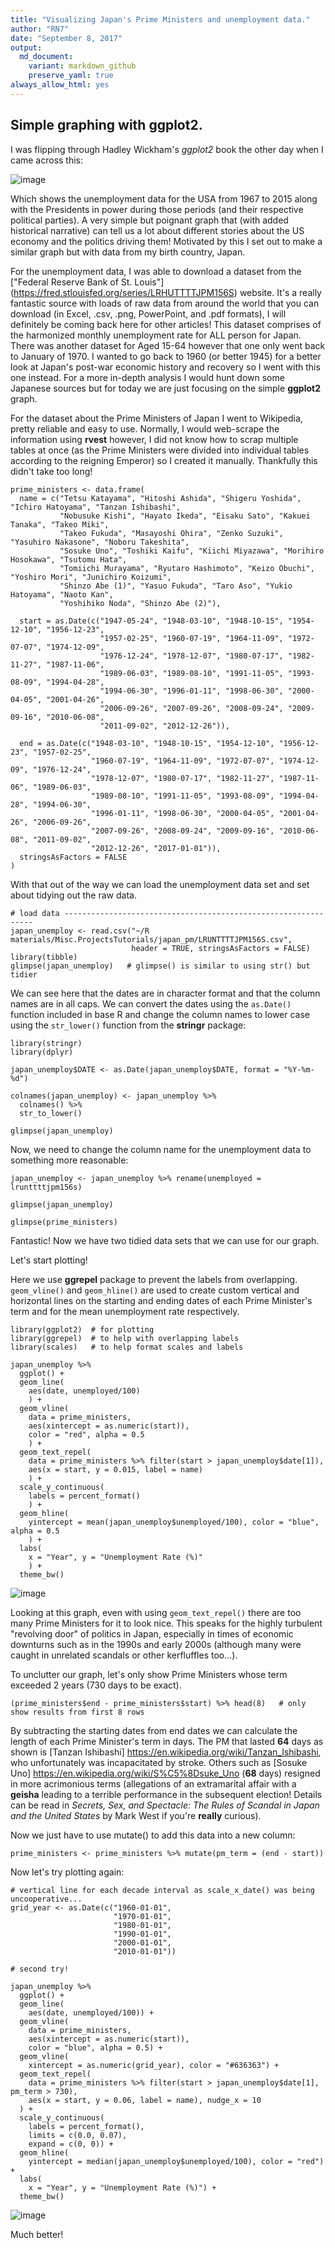 ```yaml
---
title: "Visualizing Japan's Prime Ministers and unemployment data."
author: "RN7"
date: "September 8, 2017"
output: 
  md_document:
    variant: markdown_github
    preserve_yaml: true
always_allow_html: yes
---
```


## Simple graphing with ggplot2. 

I was flipping through Hadley Wickham's *ggplot2* book the other day when I came across this:

![image](../assets/2015-01-27-japan-unemploy-pm_files/hadleys-plot-1.png)

Which shows the unemployment data for the USA from 1967 to 2015 along with the Presidents in power during those periods (and their respective political parties). A very simple but poignant graph that (with added historical narrative) can tell us a lot about different stories about the US economy and the politics driving them! Motivated by this I set out to make a similar graph but with data from my birth country, Japan.

   For the unemployment data, I was able to download a dataset from the ["Federal Reserve Bank of St. Louis"] (https://fred.stlouisfed.org/series/LRHUTTTTJPM156S) website. It's a really fantastic source with loads of raw data from around the world that you can download (in Excel, .csv, .png, PowerPoint, and .pdf formats), I will definitely be coming back here for other articles! This dataset comprises of the harmonized monthly unemployment rate for ALL person for Japan. There was another dataset for Aged 15-64 however that one only went back to January of 1970. I wanted to go back to 1960 (or better 1945) for a better look at Japan's post-war economic history and recovery so I went with this one instead. For a more in-depth analysis I would hunt down some Japanese sources but for today we are just focusing on the simple **ggplot2** graph.

   For the dataset about the Prime Ministers of Japan I went to Wikipedia, pretty reliable and easy to use. Normally, I would web-scrape the information using **rvest** however, I did not know how to scrap multiple tables at once (as the Prime Ministers were divided into individual tables according to the reigning Emperor) so I created it manually. Thankfully this didn't take too long!

```{r create prime ministers data set}
prime_ministers <- data.frame(
  name = c("Tetsu Katayama", "Hitoshi Ashida", "Shigeru Yoshida", "Ichiro Hatoyama", "Tanzan Ishibashi",
           "Nobusuke Kishi", "Hayato Ikeda", "Eisaku Sato", "Kakuei Tanaka", "Takeo Miki",
           "Takeo Fukuda", "Masayoshi Ohira", "Zenko Suzuki", "Yasuhiro Nakasone", "Noboru Takeshita",
           "Sosuke Uno", "Toshiki Kaifu", "Kiichi Miyazawa", "Morihiro Hosokawa", "Tsutomu Hata",
           "Tomiichi Murayama", "Ryutaro Hashimoto", "Keizo Obuchi", "Yoshiro Mori", "Junichiro Koizumi",
           "Shinzo Abe (1)", "Yasuo Fukuda", "Taro Aso", "Yukio Hatoyama", "Naoto Kan",
           "Yoshihiko Noda", "Shinzo Abe (2)"),
  
  start = as.Date(c("1947-05-24", "1948-03-10", "1948-10-15", "1954-12-10", "1956-12-23",
                    "1957-02-25", "1960-07-19", "1964-11-09", "1972-07-07", "1974-12-09",
                    "1976-12-24", "1978-12-07", "1980-07-17", "1982-11-27", "1987-11-06",
                    "1989-06-03", "1989-08-10", "1991-11-05", "1993-08-09", "1994-04-28",
                    "1994-06-30", "1996-01-11", "1998-06-30", "2000-04-05", "2001-04-26",
                    "2006-09-26", "2007-09-26", "2008-09-24", "2009-09-16", "2010-06-08",
                    "2011-09-02", "2012-12-26")),
  
  end = as.Date(c("1948-03-10", "1948-10-15", "1954-12-10", "1956-12-23", "1957-02-25",
                  "1960-07-19", "1964-11-09", "1972-07-07", "1974-12-09", "1976-12-24",
                  "1978-12-07", "1980-07-17", "1982-11-27", "1987-11-06", "1989-06-03",
                  "1989-08-10", "1991-11-05", "1993-08-09", "1994-04-28", "1994-06-30",
                  "1996-01-11", "1998-06-30", "2000-04-05", "2001-04-26", "2006-09-26",
                  "2007-09-26", "2008-09-24", "2009-09-16", "2010-06-08", "2011-09-02",
                  "2012-12-26", "2017-01-01")),
  stringsAsFactors = FALSE
)
```

With that out of the way we can load the unemployment data set and set about tidying out the raw data.

```{r load data, warning=FALSE}
# load data ---------------------------------------------------------------
japan_unemploy <- read.csv("~/R materials/Misc.ProjectsTutorials/japan_pm/LRUNTTTTJPM156S.csv", 
                           header = TRUE, stringsAsFactors = FALSE)
library(tibble)
glimpse(japan_unemploy)   # glimpse() is similar to using str() but tidier
```

  We can see here that the dates are in character format and that the column names are in all caps. We can convert the dates using the `as.Date()` function included in base R and change the column names to lower case using the `str_lower()` function from the **stringr** package:

```{r set date format, warning=FALSE}
library(stringr)
library(dplyr)

japan_unemploy$DATE <- as.Date(japan_unemploy$DATE, format = "%Y-%m-%d")

colnames(japan_unemploy) <- japan_unemploy %>% 
  colnames() %>% 
  str_to_lower()

glimpse(japan_unemploy)
```

Now, we need to change the column name for the unemployment data to something more reasonable:

```{r rename column, warning=FALSE}
japan_unemploy <- japan_unemploy %>% rename(unemployed = lrunttttjpm156s)

glimpse(japan_unemploy)

glimpse(prime_ministers)
```

Fantastic! Now we have two tidied data sets that we can use for our graph.

Let's start plotting!

  Here we use **ggrepel** package to prevent the labels from overlapping. `geom_vline()` and `geom_hline()` are used to create custom vertical and horizontal lines on the starting and ending dates of each Prime Minister's term and for the mean unemployment rate respectively.

```{r first plot, warning=FALSE}
library(ggplot2)  # for plotting
library(ggrepel)  # to help with overlapping labels
library(scales)   # to help format scales and labels

japan_unemploy %>% 
  ggplot() +
  geom_line(
    aes(date, unemployed/100)
    ) +
  geom_vline(
    data = prime_ministers, 
    aes(xintercept = as.numeric(start)),
    color = "red", alpha = 0.5
    ) +
  geom_text_repel(
    data = prime_ministers %>% filter(start > japan_unemploy$date[1]),
    aes(x = start, y = 0.015, label = name)
    ) +
  scale_y_continuous(
    labels = percent_format()
    ) +
  geom_hline(
    yintercept = mean(japan_unemploy$unemployed/100), color = "blue", alpha = 0.5
    ) +
  labs(
    x = "Year", y = "Unemployment Rate (%)"
    ) +
  theme_bw()

```
 ![image](../assets/2015-01-27-japan-unemploy-pm_files/first-plot-1.png)
 
  Looking at this graph, even with using `geom_text_repel()` there are too many Prime Ministers for it to look nice. This speaks for the highly turbulent "revolving door" of politics in Japan, especially in times of economic downturns such as in the 1990s and early 2000s (although many were caught in unrelated scandals or other kerfluffles too...). 

  To unclutter our graph, let's only show Prime Ministers whose term exceeded 2 years (730 days to be exact). 

```{r PM_term calculate}
(prime_ministers$end - prime_ministers$start) %>% head(8)   # only show results from first 8 rows
```

  By subtracting the starting dates from end dates we can calculate the length of each Prime Minister's term in days. The PM that lasted **64** days as shown is [Tanzan Ishibashi] <https://en.wikipedia.org/wiki/Tanzan_Ishibashi>, who unfortunately was incapacitated by stroke. Others such as  [Sosuke Uno] <https://en.wikipedia.org/wiki/S%C5%8Dsuke_Uno> (**68** days) resigned in more acrimonious terms (allegations of an extramarital affair with a **geisha** leading to a terrible performance in the subsequent election! Details can be read in *Secrets, Sex, and Spectacle: The Rules of Scandal in Japan and the United States* by Mark West if you're **really** curious).

Now we just have to use mutate() to add this data into a new column:
```{r PM_term add}
prime_ministers <- prime_ministers %>% mutate(pm_term = (end - start))
```

Now let's try plotting again:

```{r plot again}
# vertical line for each decade interval as scale_x_date() was being uncooperative...
grid_year <- as.Date(c("1960-01-01",
                       "1970-01-01", 
                       "1980-01-01", 
                       "1990-01-01", 
                       "2000-01-01", 
                       "2010-01-01"))

# second try!

japan_unemploy %>% 
  ggplot() +
  geom_line(
    aes(date, unemployed/100)) +
  geom_vline(
    data = prime_ministers, 
    aes(xintercept = as.numeric(start)),
    color = "blue", alpha = 0.5) +
  geom_vline(
    xintercept = as.numeric(grid_year), color = "#636363") +
  geom_text_repel(
    data = prime_ministers %>% filter(start > japan_unemploy$date[1], pm_term > 730),
    aes(x = start, y = 0.06, label = name), nudge_x = 10
  ) +
  scale_y_continuous(
    labels = percent_format(), 
    limits = c(0.0, 0.07),
    expand = c(0, 0)) +
  geom_hline(
    yintercept = median(japan_unemploy$unemployed/100), color = "red") +
  labs(
    x = "Year", y = "Unemployment Rate (%)") +
  theme_bw()

```
![image](../assets/2015-01-27-japan-unemploy-pm_files/plot-again-1.png)

Much better!
